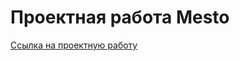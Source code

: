 # Проектная работа Mesto

[Ссылка на проектную работу](https://mikulitskii.github.io/mesto-project-ff/)